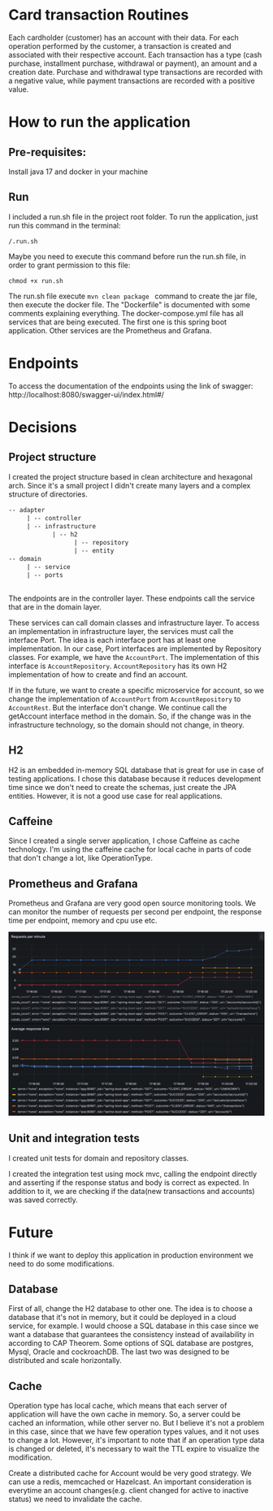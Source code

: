 # Card transaction Routines

Each cardholder (customer) has an account with their data. For each operation performed by the customer, a transaction is created and associated with their respective account. 
Each transaction has a type (cash purchase, installment purchase, withdrawal or payment), an amount and a creation date.
Purchase and withdrawal type transactions are recorded with a negative value, while payment transactions are recorded with a positive value.

# How to run the application

## Pre-requisites:
Install java 17 and docker in your machine

## Run
I included a run.sh file in the project root folder.
To run the application, just run this command in the terminal:

```
/.run.sh
```

Maybe you need to execute this command before run the run.sh file, in order to grant permission to this file: 
```
chmod +x run.sh
```

The run.sh file execute ```mvn clean package ``` command to create the jar file, then execute the docker file.
The "Dockerfile" is documented with some comments explaining everything.
The docker-compose.yml file has all services that are being executed. The first one is this spring boot application.
Other services are the Prometheus and Grafana.

# Endpoints

To access the documentation of the endpoints using the link of swagger:
http://localhost:8080/swagger-ui/index.html#/

# Decisions

## Project structure

I created the project structure based in clean architecture and hexagonal arch.
Since it's a small project I didn't create many layers and a complex structure of directories.

```
-- adapter
     | -- controller
     | -- infrastructure
            | -- h2
                  | -- repository
                  | -- entity
-- domain
     | -- service
     | -- ports
     
 ```

The endpoints are in the controller layer. These endpoints call the service that are in the domain layer.

These services can call domain classes and infrastructure layer. To access an implementation in infrastructure layer, the
services must call the interface Port. The idea is each interface port has at least one implementation.
In our case, Port interfaces are implemented by Repository classes.
For example, we have the `AccountPort`. The implementation of this interface is `AccountRepository`. `AccountRepository` has its own H2 implementation
of how to create and find an account.

If in the future, we want to create a specific microservice for account, so we change the implementation of `AccountPort` from `AccountRepository` to `AccountRest`. But the interface don't change.
We continue call the getAccount interface method in the domain. So, if the change was in the infrastructure technology, so the domain should not change, in theory.


## H2

H2 is an embedded in-memory SQL database that is great for use in case of testing applications. I chose this database because it reduces development time since we don't need to create the schemas, just create the JPA entities.
However, it is not a good use case for real applications.

## Caffeine

Since I created a single server application, I chose Caffeine as cache technology. I'm using the caffeine cache for local cache 
in parts of code that don't change a lot, like OperationType.

## Prometheus and Grafana

Prometheus and Grafana are very good open source monitoring tools. We can monitor the number of requests per second per endpoint, 
the response time per endpoint, memory and cpu use etc.

![Image](grafana_image.png)

## Unit and integration tests

I created unit tests for domain and repository classes. 

I created the integration test using mock mvc, calling the endpoint directly and asserting if the response status and body is correct as expected.
In addition to it, we are checking if the data(new transactions and accounts) was saved correctly.

# Future

I think if we want to deploy this application in production environment we need to do some modifications.

## Database

First of all, change the H2 database to other one.
The idea is to choose a database that it's not in memory, but it could be deployed in a cloud service, for example.
I would choose a SQL database in this case since we want a database that guarantees the consistency instead of availability in according to CAP Theorem.
Some options of SQL database are postgres, Mysql, Oracle and cockroachDB. The last two was designed to be distributed and scale horizontally.

## Cache

Operation type has local cache, which means that each server of application will have the own cache in memory. So, a server could be cached an information, while other server no.
But I believe it's not a problem in this case, since that we have few operation types values, and it not uses to change a lot. 
However, it's important to note that if an operation type data is changed or deleted, it's necessary to wait the TTL expire to visualize the modification.

Create a distributed cache for Account would be very good strategy. We can use a redis, memcached or Hazelcast.
An important consideration is everytime an account changes(e.g. client changed for active to inactive status) we need to invalidate the cache.
